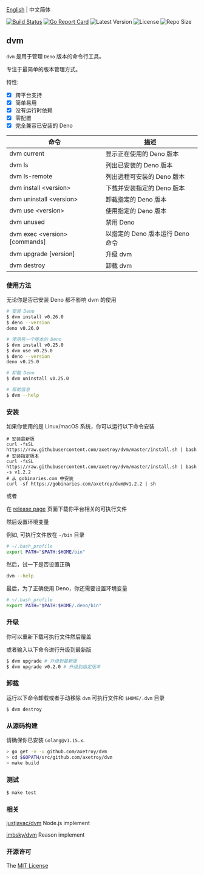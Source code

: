 [English](README.md) | 中文简体

[![Build Status](https://github.com/axetroy/dvm/workflows/test/badge.svg)](https://github.com/axetroy/dvm/actions)
[![Go Report Card](https://goreportcard.com/badge/github.com/axetroy/dvm)](https://goreportcard.com/report/github.com/axetroy/dvm)
![Latest Version](https://img.shields.io/github/v/release/axetroy/dvm.svg)
![License](https://img.shields.io/github/license/axetroy/dvm.svg)
![Repo Size](https://img.shields.io/github/repo-size/axetroy/dvm.svg)

## dvm

`dvm` 是用于管理 `Deno` 版本的命令行工具。

专注于最简单的版本管理方式。

特性:

- [x] 跨平台支持
- [x] 简单易用
- [x] 没有运行时依赖
- [x] 零配置
- [x] 完全兼容已安装的 Deno

| 命令                            | 描述                             |
| ------------------------------- | -------------------------------- |
| dvm current                     | 显示正在使用的 Deno 版本         |
| dvm ls                          | 列出已安装的 Deno 版本           |
| dvm ls-remote                   | 列出远程可安装的 Deno 版本       |
| dvm install \<version\>        | 下载并安装指定的 Deno 版本       |
| dvm uninstall \<version\>       | 卸载指定的 Deno 版本             |
| dvm use \<version\>             | 使用指定的 Deno 版本             |
| dvm unused                      | 禁用 Deno                        |
| dvm exec \<version\> [commands] | 以指定的 Deno 版本运行 Deno 命令 |
| dvm upgrade [version]           | 升级 dvm                         |
| dvm destroy                     | 卸载 dvm                         |

### 使用方法

无论你是否已安装 Deno 都不影响 dvm 的使用

```bash
# 安装 Deno
$ dvm install v0.26.0
$ deno --version
deno v0.26.0

# 使用另一个版本的 Deno
$ dvm install v0.25.0
$ dvm use v0.25.0
$ deno --version
deno v0.25.0

# 卸载 Deno
$ dvm uninstall v0.25.0

# 帮助信息
$ dvm --help
```

### 安装

如果你使用的是 Linux/macOS 系统，你可以运行以下命令安装

```shell
# 安装最新版
curl -fsSL https://raw.githubusercontent.com/axetroy/dvm/master/install.sh | bash
# 安装指定版本
curl -fsSL https://raw.githubusercontent.com/axetroy/dvm/master/install.sh | bash -s v1.2.2
# 从 gobinaries.com 中安装
curl -sf https://gobinaries.com/axetroy/dvm@v1.2.2 | sh
```

或者

在 [release page](https://github.com/axetroy/dvm/releases) 页面下载你平台相关的可执行文件

然后设置环境变量

例如, 可执行文件放在 `~/bin` 目录

```bash
# ~/.bash_profile
export PATH="$PATH:$HOME/bin"
```

然后，试一下是否设置正确

```bash
dvm --help
```

最后，为了正确使用 Deno，你还需要设置环境变量

```bash
# ~/.bash_profile
export PATH="$PATH:$HOME/.deno/bin"
```

### 升级

你可以重新下载可执行文件然后覆盖

或者输入以下命令进行升级到最新版

```bash
$ dvm upgrade # 升级到最新版
$ dvm upgrade v0.2.0 # 升级到指定版本
```

### 卸载

运行以下命令卸载或者手动移除 `dvm` 可执行文件和 `$HOME/.dvm` 目录

```shell
$ dvm destroy
```

### 从源码构建

请确保你已安装 `Golang@v1.15.x`.

```bash
> go get -v -u github.com/axetroy/dvm
> cd $GOPATH/src/github.com/axetroy/dvm
> make build
```

### 测试

```bash
$ make test
```

### 相关

[justjavac/dvm](https://github.com/justjavac/dvm) Node.js implement

[imbsky/dvm](https://github.com/imbsky/dvm) Reason implement

### 开源许可

The [MIT License](LICENSE)
